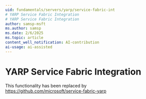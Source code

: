 ```yaml
---
uid: fundamentals/servers/yarp/service-fabric-int
# YARP Service Fabric Integration
# YARP Service Fabric Integration
author: samsp-msft
ms.author: samsp
ms.date: 2/6/2025
ms.topic: article
content_well_notification: AI-contribution
ai-usage: ai-assisted
---
```


# YARP Service Fabric Integration

This functionality has been replaced by https://github.com/microsoft/service-fabric-yarp
